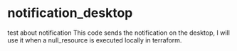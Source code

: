 # notification_desktop
test about notification
This code sends the notification on the desktop, I will use it when a null_resource is executed locally in terraform.